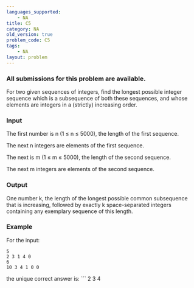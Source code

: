 ```yaml
---
languages_supported:
    - NA
title: C5
category: NA
old_version: true
problem_code: C5
tags:
    - NA
layout: problem
---
```

###  All submissions for this problem are available. 

 For two given sequences of integers, find the longest possible integer sequence which is a subsequence of both these sequences, and whose elements are integers in a (strictly) increasing order.

### Input

 The first number is n (1 ≤ n ≤ 5000), the length of the first sequence.

 The next n integers are elements of the first sequence.

 The next is m (1 ≤ m ≤ 5000), the length of the second sequence.

 The next m integers are elements of the second sequence.

### Output

One number k, the length of the longest possible common subsequence that is increasing, followed by exactly k space-separated integers containing any exemplary sequence of this length.

### Example

For the input:

```
5
2 3 1 4 0
6
10 3 4 1 0 0

```
the unique correct answer is: ```
2
3 4
```